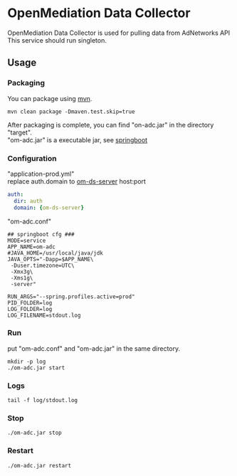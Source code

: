 # OpenMediation Data Collector

OpenMediation Data Collector is used for pulling data from AdNetworks API  
This service should run singleton.  

## Usage

### Packaging

You can package using [mvn](https://maven.apache.org/).

```
mvn clean package -Dmaven.test.skip=true
```

After packaging is complete, you can find "on-adc.jar" in the directory "target".  
"om-adc.jar" is a executable jar, see [springboot](https://spring.io/projects/spring-boot/)

### Configuration

"application-prod.yml"  
replace auth.domain to [om-ds-server](https://github.com/AdTiming/OM-DS-Server) host:port  

```yaml
auth:
  dir: auth
  domain: {om-ds-server}
```

"om-adc.conf"

```shell script
## springboot cfg ###
MODE=service
APP_NAME=om-adc
#JAVA_HOME=/usr/local/java/jdk
JAVA_OPTS="-Dapp=$APP_NAME\
 -Duser.timezone=UTC\
 -Xmx3g\
 -Xms1g\
 -server"

RUN_ARGS="--spring.profiles.active=prod"
PID_FOLDER=log
LOG_FOLDER=log
LOG_FILENAME=stdout.log
```

### Run

put "om-adc.conf" and "om-adc.jar" in the same directory.

```shell script
mkdir -p log
./om-adc.jar start
```

### Logs

```shell script
tail -f log/stdout.log
```

### Stop

```shell script
./om-adc.jar stop
```

### Restart

```shell script
./om-adc.jar restart
```


